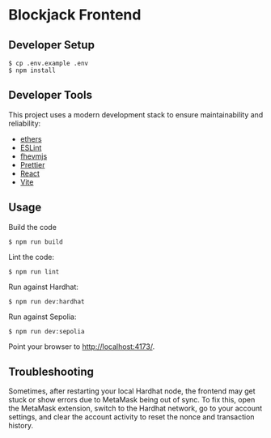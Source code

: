# Blockjack Frontend

## Developer Setup

	$ cp .env.example .env
	$ npm install

## Developer Tools

This project uses a modern development stack to ensure maintainability and reliability:

- [ethers](https://github.com/ethers-io/ethers.js)
- [ESLint](https://github.com/eslint/eslint)
- [fhevmjs](https://github.com/zama-ai/fhevmjs)
- [Prettier](https://github.com/prettier/prettier)
- [React](https://github.com/facebook/react)
- [Vite](https://github.com/vitejs/vite)

## Usage

Build the code

	$ npm run build

Lint the code:

	$ npm run lint

Run against Hardhat:

	$ npm run dev:hardhat

Run against Sepolia:

	$ npm run dev:sepolia

Point your browser to [http://localhost:4173/](http://localhost:4173/).

## Troubleshooting

Sometimes, after restarting your local Hardhat node, the frontend may get stuck or show errors due to MetaMask being out of sync. To fix this, open the MetaMask extension, switch to the Hardhat network, go to your account settings, and clear the account activity to reset the nonce and transaction history.

